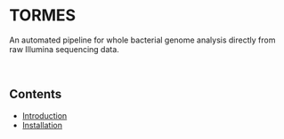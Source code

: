 # TORMES
An automated pipeline for whole bacterial genome analysis directly from raw Illumina sequencing data.  

<br>

## Contents  
  * [Introduction](#introduction)
  * [Installation](#installation)
